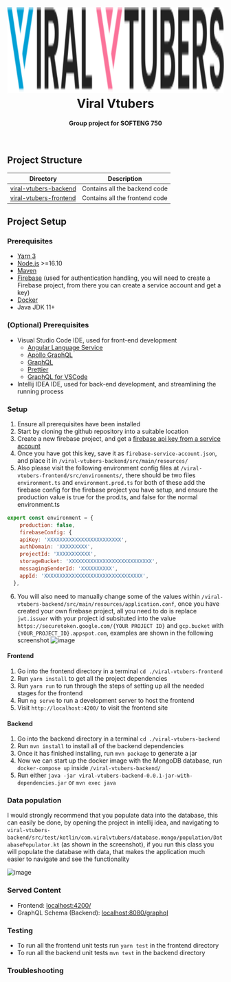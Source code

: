 <h1 align="center">
  <img src="https://github.com/UOA-CS732-SE750-Students-2022/project-group-viral-vtubers/blob/main/viral-vtubers-frontend/src/assets/logo.svg" alt="Viral Vtubers" height="200px"></a>
  <br>
  Viral Vtubers
  <br>
</h1>
<h4 align="center">Group project for SOFTENG 750</h4>
<p align="center">
<br>

## Project Structure

| Directory     |   Description |
|---------------|---------------|
| [viral-vtubers-backend](https://github.com/UOA-CS732-SE750-Students-2022/project-group-viral-vtubers/tree/main/viral-vtubers-backend) | Contains all the backend code |
| [viral-vtubers-frontend](https://github.com/UOA-CS732-SE750-Students-2022/project-group-viral-vtubers/tree/main/viral-vtubers-frontend) | Contains all the frontend code|

## Project Setup

### Prerequisites
- [Yarn 3](https://yarnpkg.com/getting-started/install)
- [Node.js](https://nodejs.org/en/) >=16.10
- [Maven](https://maven.apache.org/)
- [Firebase](https://firebase.google.com/) (used for authentication handling, you will need to create a Firebase project, from there you can create a service account and get a key)
- [Docker](https://www.docker.com/)
- Java JDK 11+


### (Optional) Prerequisites
- Visual Studio Code IDE, used for front-end development
  -   [Angular Language Service](https://marketplace.visualstudio.com/items?itemName=Angular.ng-template)
  -   [Apollo GraphQL](https://marketplace.visualstudio.com/items?itemName=apollographql.vscode-apollo)
  -   [GraphQL](https://marketplace.visualstudio.com/items?itemName=GraphQL.vscode-graphql)
  -   [Prettier](https://marketplace.visualstudio.com/items?itemName=esbenp.prettier-vscode)
  -   [GraphQL for VSCode](https://marketplace.visualstudio.com/items?itemName=kumar-harsh.graphql-for-vscode)
- Intellij IDEA IDE, used for back-end development, and streamlining the running process



### Setup

1. Ensure all prerequisites have been installed
2. Start by cloning the github repository into a suitable location
3. Create a new firebase project, and get a [firebase api key from a service account](https://firebase.google.com/docs/auth/web/custom-auth)
4. Once you have got this key, save it as `firebase-service-account.json`, and place it in `/viral-vtubers-backend/src/main/resources/`
5. Also please visit the following environment config files at `/viral-vtubers-frontend/src/environments/`, there should be two files `environment.ts` and `environment.prod.ts` for both of these add the firebase config for the firebase project you have setup, and ensure the production value is true for the prod.ts, and false for the normal environment.ts 
```javascript 
export const environment = {
    production: false,
    firebaseConfig: {
    apiKey: 'XXXXXXXXXXXXXXXXXXXXXXXX',
    authDomain: 'XXXXXXXXX',
    projectId: 'XXXXXXXXXXX',
    storageBucket: 'XXXXXXXXXXXXXXXXXXXXXXXXXXX',
    messagingSenderId: 'XXXXXXXXXX',
    appId: 'XXXXXXXXXXXXXXXXXXXXXXXXXXXXXXXX',
  },
```
6. You will also need to manually change some of the values within `/viral-vtubers-backend/src/main/resources/application.conf`, once you have created your own firebase project, all you need to do is replace `jwt.issuer` with your project id subsituted into the value `https://securetoken.google.com/{YOUR PROJECT ID}` and `gcp.bucket` with `{YOUR_PROJECT_ID}.appspot.com`, examples are shown in the following screenshot
  ![image](https://user-images.githubusercontent.com/66896513/168470984-c9bbe339-d667-4d92-8805-df482c417d47.png)


#### Frontend

1. Go into the frontend directory in a terminal `cd ./viral-vtubers-frontend` 
2. Run `yarn install` to get all the project dependencies
3. Run `yarn run` to run through the steps of setting up all the needed stages for the frontend
4. Run `ng serve` to run a development server to host the frontend
4. Visit `http://localhost:4200/` to visit the frontend site

#### Backend

1. Go into the backend directory in a terminal `cd ./viral-vtubers-backend`
2. Run `mvn install` to install all of the backend dependencies
3. Once it has finished installing, run `mvn package` to generate a jar
4. Now we can start up the docker image with the MongoDB database, run `docker-compose up` inside `/viral-vtubers-backend/`
5. Run either `java -jar viral-vtubers-backend-0.0.1-jar-with-dependencies.jar` or `mvn exec java`
  
### Data population

I would strongly recommend that you populate data into the database, this can easily be done, by opening the project in intellij idea, and navigating to `viral-vtubers-backend/src/test/kotlin/com.viralvtubers/database.mongo/population/DatabasePopulator.kt` (as shown in the screenshot), if you run this class you will populate the database with data, that makes the application much easier to navigate and see the functionality

![image](https://user-images.githubusercontent.com/66896513/168471490-ccc99507-436b-4554-b990-a7c4acd7c55b.png)


### Served Content

- Frontend: [localhost:4200/](http://localhost:4200/)
- GraphQL Schema (Backend): [localhost:8080/graphql](http://localhost:8080/graphql)

### Testing
- To run all the frontend unit tests run `yarn test` in the frontend directory
- To run all the backend unit tests `mvn test` in the backend directory

### Troubleshooting
